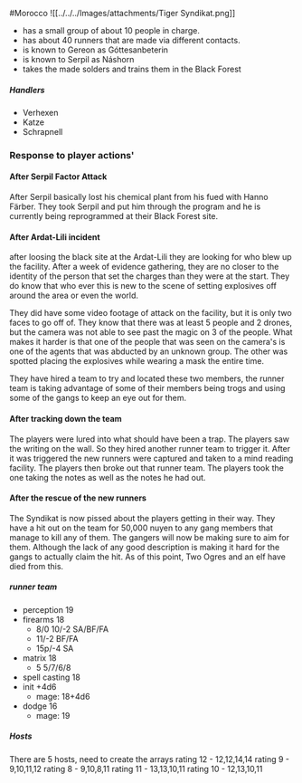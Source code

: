 #Morocco 
![[../../../Images/attachments/Tiger Syndikat.png]]
- has a small group of about 10 people in charge.
- has about 40 runners that are made via different contacts.
- is known to Gereon as Góttesanbeterin
- is known to Serpil as Náshorn
- takes the made solders and trains them in the Black Forest
##### Handlers
- Verhexen
- Katze
- Schrapnell

### Response to player actions'
#### After Serpil Factor Attack
After Serpil basically lost his chemical plant from his fued with Hanno Färber. They took Serpil and put him through the program and he is currently being reprogrammed at their Black Forest site.

#### After Ardat-Lili incident
after loosing the black site at the Ardat-Lili they are looking for who blew up the facility. After a week of evidence gathering, they are no closer to the identity of the person that set the charges than they were at the start. They do know that who ever this is new to the scene of setting explosives off around the area or even the world.

They did have some video footage of attack on the facility, but it is only two faces to go off of. They know that there was at least 5 people and 2 drones, but the camera was not able to see past the magic on 3 of the people. What makes it harder is that one of the people that was seen on the camera's is one of the agents that was abducted by an unknown group. The other was spotted placing the explosives while wearing a mask the entire time. 

They have hired a team to try and located these two members, the runner team is taking advantage of some of their members being trogs and using some of the gangs to keep an eye out for them. 

#### After tracking down the team
The players were lured into what should have been a trap. The players saw the writing on the wall. So they hired another runner team to trigger it. After it was triggered the new runners were captured and taken to a mind reading facility. The players then broke out that runner team. The players took the one taking the notes as well as the notes he had out. 

#### After the rescue of the new runners
The Syndikat is now pissed about the players getting in their way. They have a hit out on the team for 50,000 nuyen to any gang members that manage to kill any of them. The gangers will now be making sure to aim for them. Although the lack of any good description is making it hard for the gangs to actually claim the hit. As of this point, Two Ogres and an elf have died from this. 

##### runner team
- perception 19
- firearms 18
	- 8/0 10/-2 SA/BF/FA
	- 11/-2 BF/FA
	- 15p/-4 SA
- matrix 18
	- 5 5/7/6/8
- spell casting 18
- init +4d6
	- mage: 18+4d6
- dodge 16
	- mage: 19

##### Hosts
There are 5 hosts, need to create the arrays
rating 12 - 12,12,14,14
rating 9 - 9,10,11,12
rating 8 - 9,10,8,11
rating 11 - 13,13,10,11
rating 10 - 12,13,10,11